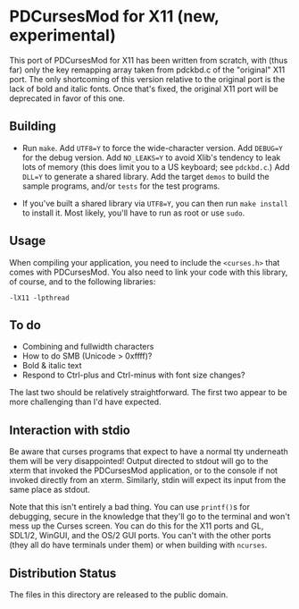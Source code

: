 PDCursesMod for X11 (new,  experimental)
========================================

This port of PDCursesMod for X11 has been written from scratch,  with
(thus far) only the key remapping array taken from pdckbd.c of the
"original" X11 port.  The only shortcoming of this version relative to
the original port is the lack of bold and italic fonts.  Once that's
fixed,  the original X11 port will be deprecated in favor of this one.

Building
--------

- Run `make`.  Add `UTF8=Y` to force the wide-character version.  Add
  `DEBUG=Y` for the debug version.  Add `NO_LEAKS=Y` to avoid Xlib's tendency
  to leak lots of memory (this does limit you to a US keyboard;  see
  `pdckbd.c`.)  Add `DLL=Y` to generate a shared library.  Add the target
  `demos` to build the sample programs,  and/or `tests` for the test programs.

- If you've built a shared library via `UTF8=Y`,  you can then run `make install`
  to install it.  Most likely,  you'll have to run as root or use `sudo`.

Usage
-----

When compiling your application, you need to include the `<curses.h>`
that comes with PDCursesMod. You also need to link your code with this
library,  of course,  and to the following libraries:

   `-lX11 -lpthread`

To do
-----

- Combining and fullwidth characters
- How to do SMB (Unicode > 0xffff)?
- Bold & italic text
- Respond to Ctrl-plus and Ctrl-minus with font size changes?

The last two should be relatively straightforward.  The first two appear
to be more challenging than I'd have expected.

Interaction with stdio
----------------------

Be aware that curses programs that expect to have a normal tty
underneath them will be very disappointed! Output directed to stdout
will go to the xterm that invoked the PDCursesMod application, or to the
console if not invoked directly from an xterm. Similarly, stdin will
expect its input from the same place as stdout.

Note that this isn't entirely a bad thing.  You can use `printf()`s for
debugging,  secure in the knowledge that they'll go to the terminal
and won't mess up the Curses screen.  You can do this for the X11
ports and GL, SDL1/2,  WinGUI,  and the OS/2 GUI ports.  You can't
with the other ports (they all do have terminals under them) or when
building with `ncurses`.

Distribution Status
-------------------

The files in this directory are released to the public domain.
